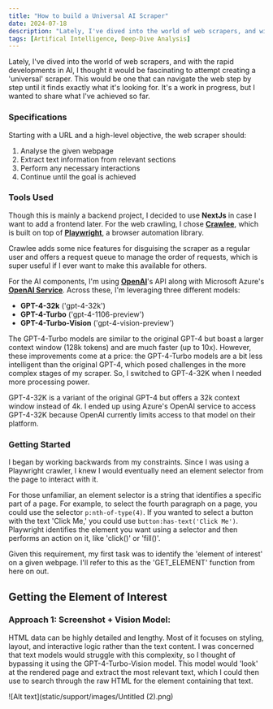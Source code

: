```yaml
---
title: "How to build a Universal AI Scraper"
date: 2024-07-18
description: "Lately, I've dived into the world of web scrapers, and with the rapid developments in AI, I thought it would be fascinating to attempt creating a universal scraper."
tags: [Artifical Intelligence, Deep-Dive Analysis]
---
```




Lately, I've dived into the world of web scrapers, and with the rapid developments in AI, I thought it would be fascinating to attempt creating a 'universal' scraper. This would be one that can navigate the web step by step until it finds exactly what it's looking for. It's a work in progress, but I wanted to share what I've achieved so far.

### **Specifications**

Starting with a URL and a high-level objective, the web scraper should:

1. Analyse the given webpage
2. Extract text information from relevant sections
3. Perform any necessary interactions
4. Continue until the goal is achieved

### **Tools Used**

Though this is mainly a backend project, I decided to use **NextJs** in case I want to add a frontend later. For the web crawling, I chose [**Crawlee**](https://crawlee.dev/), which is built on top of [**Playwright**](https://playwright.dev/), a browser automation library.

Crawlee adds some nice features for disguising the scraper as a regular user and offers a request queue to manage the order of requests, which is super useful if I ever want to make this available for others.

For the AI components, I'm using [**OpenAI**](https://platform.openai.com/docs/api-reference/introduction)'s API along with Microsoft Azure's [**OpenAI Service**](https://azure.microsoft.com/en-us/products/ai-services/openai-service). Across these, I'm leveraging three different models:

- **GPT-4-32k** ('gpt-4-32k')
- **GPT-4-Turbo** ('gpt-4-1106-preview')
- **GPT-4-Turbo-Vision** ('gpt-4-vision-preview')

The GPT-4-Turbo models are similar to the original GPT-4 but boast a larger context window (128k tokens) and are much faster (up to 10x). However, these improvements come at a price: the GPT-4-Turbo models are a bit less intelligent than the original GPT-4, which posed challenges in the more complex stages of my scraper. So, I switched to GPT-4-32K when I needed more processing power.

GPT-4-32K is a variant of the original GPT-4 but offers a 32k context window instead of 4k. I ended up using Azure's OpenAI service to access GPT-4-32K because OpenAI currently limits access to that model on their platform.

### **Getting Started**

I began by working backwards from my constraints. Since I was using a Playwright crawler, I knew I would eventually need an element selector from the page to interact with it.

For those unfamiliar, an element selector is a string that identifies a specific part of a page. For example, to select the fourth paragraph on a page, you could use the selector `p:nth-of-type(4)`. If you wanted to select a button with the text 'Click Me,' you could use `button:has-text('Click Me')`. Playwright identifies the element you want using a selector and then performs an action on it, like 'click()' or 'fill()'.

Given this requirement, my first task was to identify the 'element of interest' on a given webpage. I'll refer to this as the 'GET_ELEMENT' function from here on out.

## **Getting the Element of Interest**

### **Approach 1: Screenshot + Vision Model:**

HTML data can be highly detailed and lengthy. Most of it focuses on styling, layout, and interactive logic rather than the text content. I was concerned that text models would struggle with this complexity, so I thought of bypassing it using the GPT-4-Turbo-Vision model. This model would 'look' at the rendered page and extract the most relevant text, which I could then use to search through the raw HTML for the element containing that text.

![Alt text](static/support/images/Untitled (2).png)
